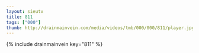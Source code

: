 ```yaml
--- 
layout: sieutv
title: 811
tags: ["000"]
thumb: http://drainmainvein.com/media/videos/tmb/000/000/811/player.jpg
---
```

{% include drainmainvein key="811" %} 

